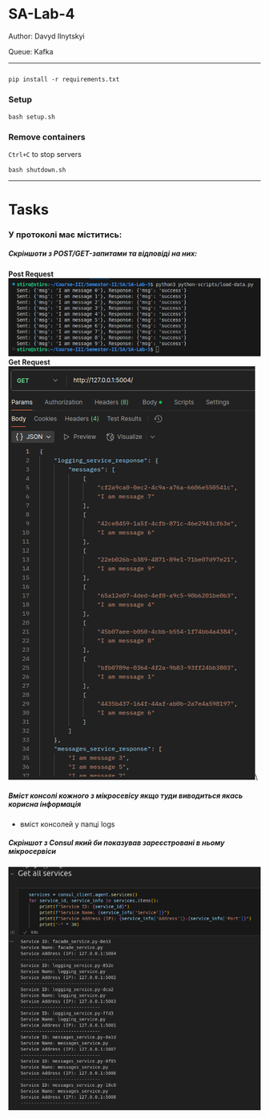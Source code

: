 # SA-Lab-4

Author: Davyd Ilnytskyi

Queue: Kafka

---

###
```
pip install -r requirements.txt
```

### Setup 
```
bash setup.sh
```

### Remove containers
`Ctrl+C` to stop servers
```
bash shutdown.sh
```

---

# Tasks

### У протоколі має міститись:
##### Скріншоти з POST/GET-запитами та відповіді на них:
**Post Request**\
![Facade Post Request](./images/Facade-POST.png)\
**Get Request**\
![Facade Get Request](./images/Facade-GET.png)\

##### Вміст консолі кожного з мікросевісу якщо туди виводиться якась корисна інформація
- вміст консолей у папці logs
##### Cкріншот з Consul який би показував зареєстровані в ньому мікросервіси
![Consule Services](./images/Consul-Services.png)
